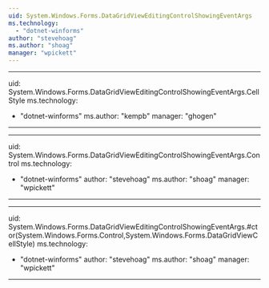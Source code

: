 ```yaml
---
uid: System.Windows.Forms.DataGridViewEditingControlShowingEventArgs
ms.technology: 
  - "dotnet-winforms"
author: "stevehoag"
ms.author: "shoag"
manager: "wpickett"
---
```


---
uid: System.Windows.Forms.DataGridViewEditingControlShowingEventArgs.CellStyle
ms.technology: 
  - "dotnet-winforms"
ms.author: "kempb"
manager: "ghogen"
---

---
uid: System.Windows.Forms.DataGridViewEditingControlShowingEventArgs.Control
ms.technology: 
  - "dotnet-winforms"
author: "stevehoag"
ms.author: "shoag"
manager: "wpickett"
---

---
uid: System.Windows.Forms.DataGridViewEditingControlShowingEventArgs.#ctor(System.Windows.Forms.Control,System.Windows.Forms.DataGridViewCellStyle)
ms.technology: 
  - "dotnet-winforms"
author: "stevehoag"
ms.author: "shoag"
manager: "wpickett"
---
